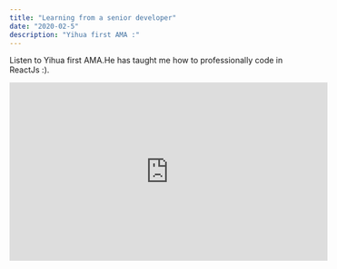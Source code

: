 ```yaml
---
title: "Learning from a senior developer"
date: "2020-02-5"
description: "Yihua first AMA :"
---
```


Listen to Yihua first AMA.He has taught me how to professionally code in ReactJs :).

<iframe width="560" height="315" src="https://www.youtube.com/embed/DXJO3AraeMQ" frameborder="0" allow="accelerometer; autoplay; encrypted-media; gyroscope; picture-in-picture" allowfullscreen></iframe>

